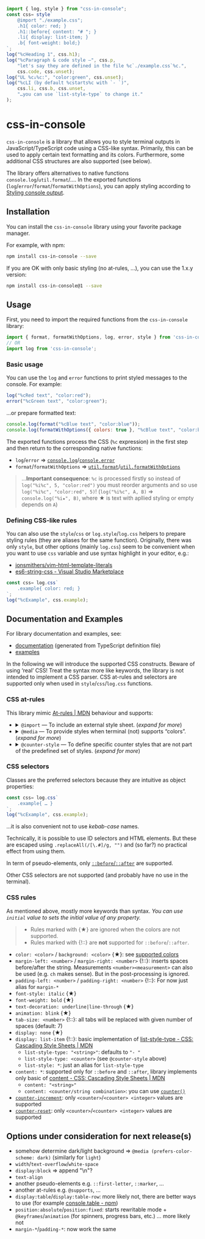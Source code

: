 ```js
import { log, style } from "css-in-console";
const css= style`
	@import "./example.css";
	.h1{ color: red; }
	.h1::before{ content: "# "; }
	.li{ display: list-item; }
	.b{ font-weight: bold;}
`;
log("%cHeading 1", css.h1);
log("%cParagraph & code style –", css.p,
	"let's say they are defined in the file %c`./example.css`%c.",
	css.code, css.unset);
log("UL %c↓%c:", "color:green", css.unset);
log("%cLI (by default %cstarts%c with `- `)",
	css.li, css.b, css.unset,
	"…you can use `list-style-type` to change it."
);
```
# css-in-console
`css-in-console` is a library that allows you to style terminal outputs
in JavaScript/TypeScript code using a CSS-like syntax. Primarily, this can be used
to apply certain text formatting and its colors. Furthermore, some additional
CSS structures are also supported (see below).

The library offers alternatives to native functions `console.log`/`util.format`/….
In the exported functions (`log`/`error`/`format`/`formatWithOptions`), you can apply
styling according to [Styling console output](https://developer.mozilla.org/en-US/docs/Web/API/console#styling_console_output).

## Installation
You can install the `css-in-console` library using your favorite package manager.

For example, with npm:

```sh
npm install css-in-console --save
```

If you are OK with only basic styling (no at-rules, …), you can use the 1.x.y version:
```sh
npm install css-in-console@1 --save
```


## Usage

First, you need to import the required functions from the `css-in-console` library:

```javascript
import { format, formatWithOptions, log, error, style } from 'css-in-console';
// OR
import log from 'css-in-console';
```

### Basic usage
You can use the `log` and `error` functions to print styled messages to the console. For example:

```javascript
log("%cRed text", "color:red");
error("%cGreen text", "color:green");
```
…or prepare formatted text:
```javascript
console.log(format("%cBlue text", "color:blue"));
console.log(formatWithOptions({ colors: true }, "%cBlue text", "color:blue"));
```

The exported functions process the CSS (`%c` expression) in the first step and then return to the corresponding native functions:
- `log`/`error` ⇒ [`console.log`](https://nodejs.org/api/console.html#consolelogdata-args)/[`console.error`](https://nodejs.org/api/console.html#consoleerrordata-args)
- `format`/`formatWithOptions` ⇒ [`util.format`](https://nodejs.org/api/console.html#consoleerrordata-args)/[`util.formatWithOptions`](https://nodejs.org/api/util.html#utilformatwithoptionsinspectoptions-format-args)

> …**Important consequence**: `%c` is processed firstly so instead of `log("%i%c", 5, "color:red")` you must reorder arguments and so use `log("%i%c", "color:red", 5)`!
> (`log("%i%c", A, B)` ⇒ `console.log("%i★", B)`, where ★ is text with apllied styling or empty depends on `A`)

### Defining CSS-like rules
You can also use the `style`/`css` or `log.style`/`log.css` helpers to prepare styling rules (they are aliases for the same function).
Originally, there was only `style`, but other options (mainly `log.css`) seem to be convenient when you want to use `css` variable and use syntax highlight in your editor, e.g.:
- [jonsmithers/vim-html-template-literals](https://github.com/jonsmithers/vim-html-template-literals)
- [es6-string-css - Visual Studio Marketplace](https://marketplace.visualstudio.com/items?itemName=bashmish.es6-string-css)
```js
const css= log.css`
	.example{ color: red; }
`;
log("%cExample", css.example);
```

## Documentation and Examples
For library documentation and examples, see:
- [documentation](./docs/README.md) (generated from TypeScript definition file)
- [examples](./examples)

In the following we will introduce the supported CSS constructs.
Beware of using ‘real’ CSS! Treat the syntax more like keywords, the library is not intended to implement a CSS parser.
CSS at-rules and selectors are supported only when used in `style`/`css`/`log.css` functions.

### CSS at-rules
This library mimic [At-rules | MDN](https://developer.mozilla.org/en-US/docs/Web/CSS/At-rule) behaviour
and supports:

- <details> <summary><code>@import</code> — To include an external style sheet. (<i>expand for more</i>)</summary>

	Supported syntax is only `@import 'url';`, you can provide full path or relative to main script (internally uses `argv[1]`).
	```javascript
	const importedStyles = style("@import './styles.css'");
	```
	…there is also another limitation, the `@import` is supported **only inside `style`/`css`/`log.css` functions**.

	For original documentation visits [@import - CSS: Cascading Style Sheets | MDN](https://developer.mozilla.org/en-US/docs/Web/CSS/@import).
	</details>
- <details> <summary><code>@media</code> — To provide styles when terminal (not) supports “colors”. (<i>expand for more</i>)</summary>

	…so, only `color` is supported:
	```css
	@media (color){ … }
	@media not (color){ … }
	```
	…in case of terminal the `color` means [ANSI escape codes](https://en.wikipedia.org/wiki/ANSI_escape_code). Meaning, colors and font styling.
	
	For original documentation visits [@media - CSS: Cascading Style Sheets | MDN](https://developer.mozilla.org/en-US/docs/Web/CSS/@media).

	*Note 1: Experimentaly, you can use `(--terminal-stdout)`/`not (--terminal-stdout)` to style terminal stdout/stderr output differently.*
	
	*Note 2: Also logical CSS keywords (`and`/`or`) are experimentaly supported. Eg. `@media (color) and (not (--terminal-stdout))…`.*
	</details>
- <details> <summary><code>@counter-style</code> — To define specific counter styles that are not part of the predefined set of styles. (<i>expand for more</i>)</summary>

	The implementation in this library is very similar to the specification.
	```css
	@counter-style thumbs {
		system: cyclic;
		symbols: 👍;
		suffix: " ";
	}
	.li {
		display: list-item;
		list-style: thumbs;
	}
	```

	You can utilize the `symbols`, `suffix`, `prefix`, `pad`, and `negative`
	properties in a manner similar to the CSS specification.

	Additionally, you can specify `system` values of `fixed`, `cyclic`, `numeric`
	and `alphabetic`, just like in CSS. Furthermore, you can use library-specific
	`--terminal-*` systems such as `--terminal-datetime` (`--terminal-date` and
	`--terminal-time`) as illustrated in the `list-style` examples below.
	The cyclic `⠋ ⠙ ⠹ ⠸ ⠼ ⠴ ⠦ ⠧ ⠇ ⠏` symbols are available through
	the `--terminal-spin` property.

	Predefined counters include `decimal` and `--terminal-*` (`datetime`/`date`/`time` and `spin`).

	```javascript
	log("%c@counter-style", `display: list-item;
		list-style: decimal`); //= 1. @counter-style
	log("%c@counter-style", `display: list-item;
		list-style: --terminal-spin`); //= ⠋ @counter-style
	log("%c@counter-style", `display: list-item;
		list-style: --terminal-datetime`); //= 2023-05-05T10:28:18.696 @counter-style
	log("%c@counter-style", `display: list-item;
		list-style: --terminal-date`); //= 2023-05-05 @counter-style
	log("%c@counter-style", `display: list-item;
		list-style: --terminal-time`); //= 10:28:18.697 @counter-style
	```
	…you can extend these with `extend` syntax `system: extend --terminal-time;`.

	To utilize `--terminal-*` date and time counters, you can use `--terminal-mask: <symbols> <mask>;`.
	Symbols contains two characters (first/second represents ‘remove’/‘keep’), see example:
	```
	--terminal-mask: "01" "111111CSS001"
	```
	…this mask applied to “Hello World!” leads to “Hello CSS!”.
	
	For more information, see:
	- [some examples `./examples/counter-style.js`](./examples/counter-style.js)
	- [@counter-style - CSS: Cascading Style Sheets | MDN](https://developer.mozilla.org/en-US/docs/Web/CSS/@counter-style).
	- [counter() - CSS: Cascading Style Sheets | MDN](https://developer.mozilla.org/en-US/docs/Web/CSS/counter)
	</details>

### CSS selectors
Classes are the preferred selectors because they are intuitive as object properties:
```javascript
const css= log.css`
	.example{ … }
`;
log("%cExample", css.example);
```
…it is also convenient not to use *kebab-case* names.

Technically, it is possible to use ID selectors and HTML elements. But these are escaped
using `.replaceAll(/[\.#]/g, "")` and (so far?) no practical effect from using them.

In term of pseudo-elements, only [`::before`/`::after`](https://developer.mozilla.org/en-US/docs/Learn/CSS/Building_blocks/Selectors/Pseudo-classes_and_pseudo-elements#generating_content_with_before_and_after) are supported.

Other CSS selectors are not supported (and probably have no use in the terminal).

### CSS rules
As mentioned above, mostly more keywords than syntax.
*You can use `initial` value to sets the initial value of any property.*
> - Rules marked with {★} are ignored when the colors are not supported.
> - Rules marked with {!::} are **not** supported for `::before`/`::after`.

- `color: <color>` / `background: <color>` {★}: see [supported colors](./docs/README.md#css_colors)
- `margin-left: <number>` / `margin-right: <number>` {!::}: inserts spaces before/after the string. Measurements `<number><measurement>` can also be used (e.g. `ch` makes sense). But in the post-processing is ignored.
- `padding-left: <number>` / `padding-right: <number>` {!::}: For now just alias for `margin-*`
- `font-style: italic` {★}
- `font-weight: bold` {★}
- `text-decoration: underline|line-through` {★}
- `animation: blink` {★}
- `tab-size: <number>` {!::}: all tabs will be replaced with given number of spaces (default: 7)
- `display: none` {★}
- `display: list-item` {!::}: basic implementation of [list-style-type - CSS: Cascading Style Sheets | MDN](https://developer.mozilla.org/en-US/docs/Web/CSS/list-style-type)
	- `list-style-type: "<string>"`: defaults to `"- "`
	- `list-style-type: <counter>` (see `@counter-style` above)
	- `list-style: *`: just an alias for `list-style-type`
- `content: *`: supported only for `::before` and `::after`, library implements only basic of [content - CSS: Cascading Style Sheets | MDN](https://developer.mozilla.org/en-US/docs/Web/CSS/content)
	- `content: "<string>"`
	- `content: <counter/string combination>`: you can use [`counter()`](https://developer.mozilla.org/en-US/docs/Web/CSS/counter)
- [`counter-increment`](https://developer.mozilla.org/en-US/docs/Web/CSS/counter-increment): only `<counter>`/`<counter> <integer>` values are supported
- [`counter-reset`](https://developer.mozilla.org/en-US/docs/Web/CSS/counter-reset): only `<counter>`/`<counter> <integer>` values are supported

## Options under consideration for next release(s)
- somehow determine dark/light background ⇒ `@media (prefers-color-scheme: dark)` (similarly for `light`)
- `width`/`text-overflow`/`white-space`
- `display:block` ⇒ append "\n"?
- `text-align`
- another pseudo-elements e.g. `::first-letter`, `::marker`, …
- another at-rules e.g. `@supports`, …
- `display:table`/`display:table-row`: more likely not, there are better ways to use (for example [console.table - npm](https://www.npmjs.com/package/console.table))
- `position:absolute`/`position:fixed`: starts rewritable mode + `@keyframes`/`animation` (for spinners, progress bars, etc.) … more likely not
- `margin-*`/`padding-*`: now work the same

